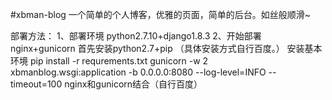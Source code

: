 #xbman-blog
一个简单的个人博客，优雅的页面，简单的后台。如丝般顺滑~

部署方法：
    1、部署环境
        python2.7.10+django1.8.3
    2、开始部署
        nginx+gunicorn
        首先安装python2.7+pip （具体安装方式自行百度。）
        安装基本环境 pip install -r requrements.txt
        gunicorn  -w 2 xbmanblog.wsgi:application -b 0.0.0.0:8080  --log-level=INFO --timeout=100
        nginx和gunicorn结合（自行百度）


